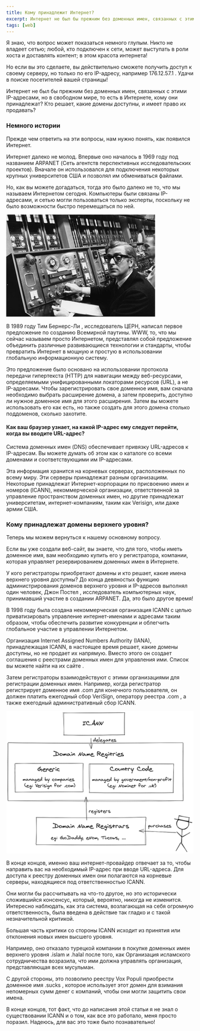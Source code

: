 ```yaml
---
title: Кому принадлежит Интернет?
excerpt: Интернет не был бы прежним без доменных имен, связанных с этими IP-адресами, но в свободном мире, то есть в Интернете, кому они принадлежат?
tags: [web]
---
```


Я знаю, что вопрос может показаться немного глупым. Никто не владеет сетью; любой, кто подключен к сети, может выступать в роли хоста и доставлять контент; в этом красота интернета!

Но если вы это сделаете, вы действительно сможете получить доступ к своему серверу, но только по его IP-адресу, например 176.12.57.1 . Удачи в поиске посетителей вашей страницы!

Интернет не был бы прежним без доменных имен, связанных с этими IP-адресами, но в свободном мире, то есть в Интернете, кому они принадлежат? Кто решает, какие домены доступны, и имеет право их продавать?

### Немного истории
Прежде чем ответить на эти вопросы, нам нужно понять, как появился Интернет.

Интернет далеко не молод. Впервые оно началось в 1969 году под названием ARPANET (Сеть агентств перспективных исследовательских проектов). Вначале он использовался для подключения некоторых крупных университетов США и позволял им обмениваться файлами.

Но, как вы можете догадаться, тогда это было далеко не то, что мы называем Интернетом сегодня. Компьютеры были связаны IP-адресами, и сетью могли пользоваться только эксперты, поскольку не было возможности быстро перемещаться по ней.

<div uk-lightbox>
    <a href="/assets/img/arpanet.jpg" data-caption="ARPANET, прародитель Интернета."></a>
    <img src="/assets/img/arpanet.jpg">
</div>

В 1989 году Тим Бернерс-Ли , исследователь ЦЕРН, написал первое предложение по созданию Всемирной паутины. WWW, то, что мы сейчас называем просто Интернетом, представлял собой предложение объединить различные развивающиеся технологии и стандарты, чтобы превратить Интернет в мощную и простую в использовании глобальную информационную систему.

Это предложение было основано на использовании протокола передачи гипертекста (HTTP) для навигации между веб-ресурсами, определяемыми унифицированными локаторами ресурсов (URL), а не IP-адресами.
Чтобы зарегистрировать свое доменное имя, вам сначала необходимо выбрать расширение домена, а затем проверить, доступно ли нужное доменное имя для этого расширения. Затем вы можете использовать его как есть, но также создать для этого домена столько поддоменов, сколько захотите.
#### Как ваш браузер узнает, на какой IP-адрес ему следует перейти, когда вы вводите URL-адрес?
Система доменных имен (DNS) обеспечивает привязку URL-адресов к IP-адресам. Вы можете думать об этом как о каталоге со всеми доменами и соответствующими им IP-адресами.

Эта информация хранится на корневых серверах, расположенных по всему миру. Эти серверы принадлежат разным организациям. Некоторые принадлежат Интернет-корпорации по присвоению имен и номеров (ICANN), некоммерческой организации, ответственной за управление пространством доменных имен, но другие принадлежат университетам, интернет-компаниям, таким как Verisign, или даже армии США.

### Кому принадлежат домены верхнего уровня?
Теперь мы можем вернуться к нашему основному вопросу.

Если вы уже создали веб-сайт, вы знаете, что для того, чтобы иметь доменное имя, вам необходимо купить его у регистратора, компании, которая управляет резервированием доменных имен в Интернете.

У кого регистраторы приобретают домены и кто решает, какие имена верхнего уровня доступны?
До конца девяностых функцию администрирования доменов верхнего уровня и IP-адресов выполнял один человек, Джон Постел , исследователь компьютерных наук, принимавший участие в создании ARPANET. Да, это было другое время!

В 1998 году была создана некоммерческая организация ICANN с целью приватизировать управление интернет-именами и адресами таким образом, чтобы обеспечить развитие конкуренции и облегчить глобальное участие в управлении Интернетом.

Организация Internet Assigned Numbers Authority (IANA), принадлежащая ICANN, в настоящее время решает, какие домены доступны, но не продает их напрямую. Вместо этого он создает соглашения с реестрами доменных имен для управления ими. Список вы можете найти на их сайте .

Затем регистраторы взаимодействуют с этими организациями для регистрации доменных имен. Например, когда регистратор регистрирует доменное имя .com для конечного пользователя, он должен платить ежегодный сбор VeriSign, оператору реестра .com , а также ежегодный административный сбор ICANN.

![Регистраторы доменных имен](/assets/img/registrar.png)

В конце концов, именно ваш интернет-провайдер отвечает за то, чтобы направить вас на необходимый IP-адрес при вводе URL-адреса. Для доступа к реестру доменных имен они полагаются на корневые серверы, находящиеся под ответственностью ICANN.

Они могли бы рассчитывать на что-то другое, но это исторически сложившийся консенсус, который, вероятно, никогда не изменится. Интересно наблюдать, как эта система, возлагающая на себя огромную ответственность, была введена в действие так гладко и с такой незначительной критикой.

Большая часть критики со стороны ICANN исходит из принятия или отклонения новых имен высшего уровня.

Например, оно отказало турецкой компании в покупке доменных имен верхнего уровня .islam и .halal после того, как Организация исламского сотрудничества возразила, что ими должна управлять организация, представляющая всех мусульман.

С другой стороны, это позволило реестру Vox Populi приобрести доменное имя .sucks , которое использует этот домен для взимания непомерных сумм денег с компаний, чтобы они могли защитить свои имена.

В конце концов, тот факт, что до написания этой статьи я не знал о существовании ICANN и о том, как все это работало, меня просто поразил. Надеюсь, для вас это тоже было познавательно!
